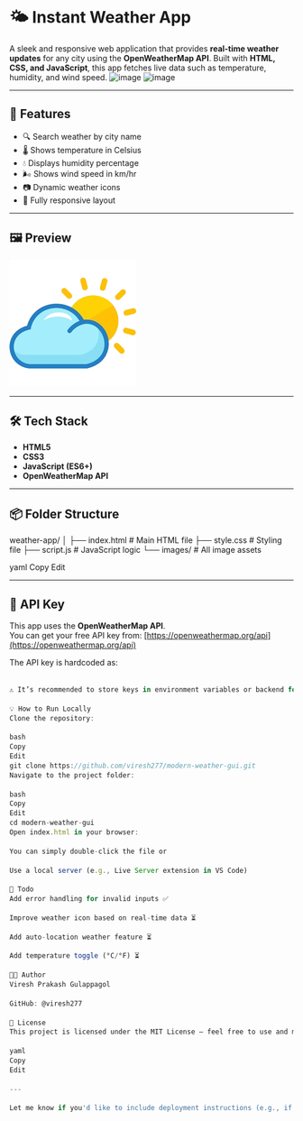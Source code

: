 # 🌤️ Instant Weather App

A sleek and responsive web application that provides **real-time weather updates** for any city using the **OpenWeatherMap API**. Built with **HTML, CSS, and JavaScript**, this app fetches live data such as temperature, humidity, and wind speed.
<img width="959" height="450" alt="image" src="https://github.com/user-attachments/assets/b0b27fee-f563-4160-b30f-da6f088e22a1" />
<img width="305" height="383" alt="image" src="https://github.com/user-attachments/assets/4d0c2f70-018c-4839-aca3-51dd00d4eca2" />


---

## 🚀 Features

- 🔍 Search weather by city name
- 🌡️ Shows temperature in Celsius
- 💧 Displays humidity percentage
- 🌬️ Shows wind speed in km/hr
- 📷 Dynamic weather icons
- 📱 Fully responsive layout

---

## 🖼️ Preview

![Weather App Screenshot](images/weather-removebg-preview.png)

---

## 🛠️ Tech Stack

- **HTML5**
- **CSS3**
- **JavaScript (ES6+)**
- **OpenWeatherMap API**

---

## 📦 Folder Structure

weather-app/
│
├── index.html # Main HTML file
├── style.css # Styling file
├── script.js # JavaScript logic
└── images/ # All image assets

yaml
Copy
Edit

---

## 🔑 API Key

This app uses the **OpenWeatherMap API**.  
You can get your free API key from: [https://openweathermap.org/api](https://openweathermap.org/api)

The API key is hardcoded as:

```js

⚠️ It’s recommended to store keys in environment variables or backend for production use.

💡 How to Run Locally
Clone the repository:

bash
Copy
Edit
git clone https://github.com/viresh277/modern-weather-gui.git
Navigate to the project folder:

bash
Copy
Edit
cd modern-weather-gui
Open index.html in your browser:

You can simply double-click the file or

Use a local server (e.g., Live Server extension in VS Code)

📌 Todo
Add error handling for invalid inputs ✅

Improve weather icon based on real-time data ⏳

Add auto-location weather feature ⏳

Add temperature toggle (°C/°F) ⏳

👨‍💻 Author
Viresh Prakash Gulappagol

GitHub: @viresh277

📄 License
This project is licensed under the MIT License — feel free to use and modify it.

yaml
Copy
Edit

---

Let me know if you'd like to include deployment instructions (e.g., if hosting on Vercel or
